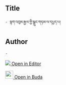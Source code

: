 ## Title
	- སྟག་འབུམ་རྒྱལ་གྱི་སྒྲུང་གཏམ་ལ་དཔྱད་པ།

## Author
	- 



[<img src="https://img.icons8.com/color/25/000000/edit-property.png"> Open in Editor](http://editor.openpecha.org/I00CB1E41)

[<img width="25" src="https://library.bdrc.io/icons/BUDA-small.svg"> Open in Buda](https://library.bdrc.io/show/bdr:IE0OPI00CB1E41)
